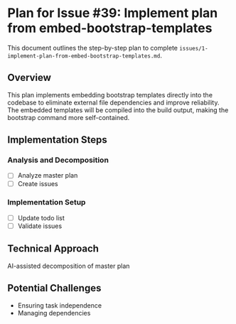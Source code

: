 # Plan for Issue #39: Implement plan from embed-bootstrap-templates

This document outlines the step-by-step plan to complete `issues/1-implement-plan-from-embed-bootstrap-templates.md`.

## Overview

This plan implements embedding bootstrap templates directly into the codebase to eliminate external file dependencies and improve reliability. The embedded templates will be compiled into the build output, making the bootstrap command more self-contained.

## Implementation Steps

### Analysis and Decomposition
- [ ] Analyze master plan
- [ ] Create issues

### Implementation Setup
- [ ] Update todo list
- [ ] Validate issues

## Technical Approach
AI-assisted decomposition of master plan

## Potential Challenges
- Ensuring task independence
- Managing dependencies
